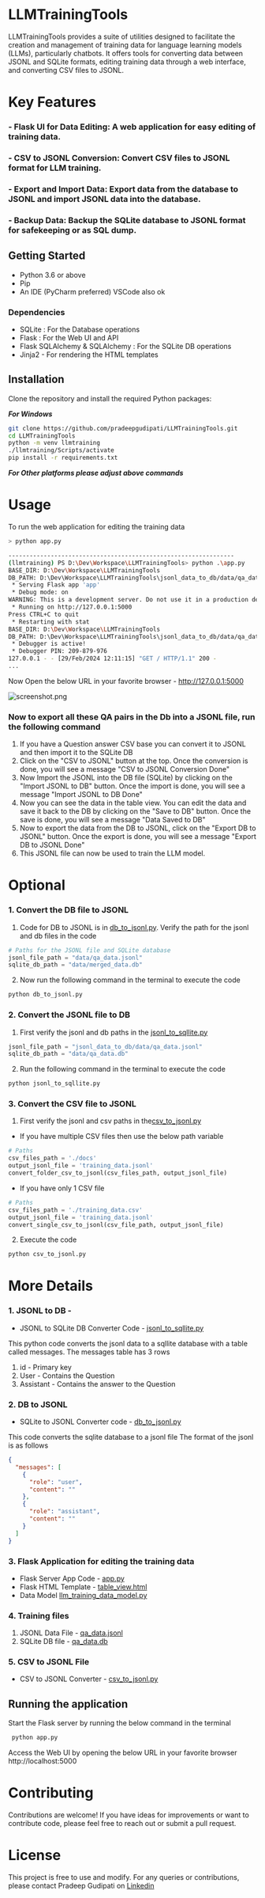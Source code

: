 # LLMTrainingTools

LLMTrainingTools provides a suite of utilities designed to facilitate the creation and management of training data for language learning models (LLMs), particularly chatbots. It offers tools for converting data between JSONL and SQLite formats, editing training data through a web interface, and converting CSV files to JSONL.

# Key Features
### - **Flask UI for Data Editing**: A web application for easy editing of training data.
### - **CSV to JSONL Conversion**: Convert CSV files to JSONL format for LLM training.
### - **Export and Import Data**: Export data from the database to JSONL and import JSONL data into the database.
### - **Backup Data**: Backup the SQLite database to JSONL format for safekeeping or as SQL dump.




## Getting Started
 - Python 3.6 or above
 - Pip
 - An IDE (PyCharm preferred) VSCode also ok 
    
### Dependencies 
   - SQLite : For the Database operations
   - Flask : For the Web UI and API 
   - Flask SQLAlchemy & SQLAlchemy : For the SQLite DB operations
   - Jinja2 - For rendering the HTML templates

## Installation

Clone the repository and install the required Python packages:

***For Windows***
```bash 
git clone https://github.com/pradeepgudipati/LLMTrainingTools.git
cd LLMTrainingTools
python -m venv llmtraining
./llmtraining/Scripts/activate
pip install -r requirements.txt
```
***For Other platforms please adjust above commands***


# Usage

To run the web application for editing the training data
```bash
> python app.py

----------------------------------------------------------------
(llmtraining) PS D:\Dev\Workspace\LLMTrainingTools> python .\app.py                           
BASE_DIR: D:\Dev\Workspace\LLMTrainingTools
DB_PATH: D:\Dev\Workspace\LLMTrainingTools\jsonl_data_to_db/data/qa_data.db
 * Serving Flask app 'app'
 * Debug mode: on
WARNING: This is a development server. Do not use it in a production deployment. Use a production WSGI server instead.
 * Running on http://127.0.0.1:5000
Press CTRL+C to quit
 * Restarting with stat
BASE_DIR: D:\Dev\Workspace\LLMTrainingTools
DB_PATH: D:\Dev\Workspace\LLMTrainingTools\jsonl_data_to_db/data/qa_data.db
 * Debugger is active!
 * Debugger PIN: 209-879-976
127.0.0.1 - - [29/Feb/2024 12:11:15] "GET / HTTP/1.1" 200 -
...

```

Now Open the below URL in your favorite browser - http://127.0.0.1:5000

![screenshot.png](screenshot.png)

###  Now to export all these QA pairs in the Db into a JSONL file, run the following command
1. If you have a Question answer CSV base you can convert it to JSONL and then import it to the SQLite DB
2. Click on the "CSV to JSONL" button at the top. Once the conversion is done, you will see a message "CSV to JSONL Conversion Done"
3. Now Import the JSONL into the DB file (SQLite) by clicking on the "Import JSONL to DB" button. Once the import is done, you will see a message "Import JSONL to DB Done"
4. Now you can see the data in the table view. You can edit the data and save it back to the DB by clicking on the "Save to DB" button. Once the save is done, you will see a message "Data Saved to DB"
5. Now to export the data from the DB to JSONL, click on the "Export DB to JSONL" button. Once the export is done, you will see a message "Export DB to JSONL Done"
6. This JSONL file can now be used to train the LLM model. 

# Optional 

###  1. Convert the DB file to JSONL
1. Code for DB to JSONL is in [db_to_jsonl.py](jsonl_data_to_db%2Fdb_to_jsonl.py).
Verify the path for the jsonl and db files in the code

```python
# Paths for the JSONL file and SQLite database
jsonl_file_path = "data/qa_data.jsonl"
sqlite_db_path = "data/merged_data.db"
```
2. Now run the following command in the terminal to execute the code

```bash
python db_to_jsonl.py
```
###  2. Convert the JSONL file to DB

1. First verify the jsonl and db paths in the [jsonl_to_sqllite.py](jsonl_data_to_db%2Fjsonl_to_sqllite.py)

```python
jsonl_file_path = "jsonl_data_to_db/data/qa_data.jsonl"
sqlite_db_path = "data/qa_data.db"
```
2. Run the following command in the terminal to execute the code
```bash 
python jsonl_to_sqllite.py
```

### 3. Convert the CSV file to JSONL

1. First verify the jsonl and csv paths in the[csv_to_jsonl.py](jsonl_data_to_db%2Fcsv_to_jsonl.py)
 - If you have multiple CSV files then use the below path variable 
```python
# Paths
csv_files_path = './docs'
output_jsonl_file = 'training_data.jsonl'
convert_folder_csv_to_jsonl(csv_files_path, output_jsonl_file)
``` 
 - If you have only 1 CSV file 
```python
# Paths
csv_files_path = './training_data.csv'
output_jsonl_file = 'training_data.jsonl'
convert_single_csv_to_jsonl(csv_file_path, output_jsonl_file)
```

2. Execute the code 
```bash 
python csv_to_jsonl.py
```

# More Details 

### 1. JSONL to DB - 

- JSONL to SQLite DB Converter Code -  [jsonl_to_sqllite.py](jsonl_data_to_db%2Fjsonl_to_sqllite.py)

This python code converts the jsonl data to a sqllite database with a table called messages. 
The messages table has 3 rows

1. id - Primary key
2. User - Contains the Question
3. Assistant - Contains the answer to the Question

### 2. DB to JSONL 
 - SQLite to JSONL Converter code - [db_to_jsonl.py](jsonl_data_to_db%2Fdb_to_jsonl.py)

This code converts the sqlite database to a jsonl file
The format of the jsonl is as follows

```json
{
  "messages": [
    {
      "role": "user",
      "content": ""
    },
    {
      "role": "assistant",
      "content": ""
    }
  ]
}
```

### 3. Flask Application for editing the training data

- Flask Server App Code - [app.py](src/app.py)
- Flask HTML Template - [table_view.html](templates%2Ftable_view.html)
- Data Model [llm_training_data_model.py](models%2Fllm_training_data_model.py)

### 4. Training files

1. JSONL Data File - [qa_data.jsonl](jsonl_data_to_db%2Fdata%2Fqa_data.jsonl)
2. SQLite DB file - [qa_data.db](jsonl_data_to_db%2Fdata%2Fqa_data.db)

### 5. CSV to JSONL File
- CSV to JSONL Converter -  [csv_to_jsonl.py](jsonl_data_to_db%2Fcsv_to_jsonl.py)

## Running the application 
Start the Flask server by running the below command in the terminal
```bash
 python app.py
```
Access the Web UI by opening the below URL in your favorite browser
http://localhost:5000



# Contributing
Contributions are welcome! If you have ideas for improvements or want to contribute code, please feel free to reach out or submit a pull request.

# License
This project is free to use and modify. For any queries or contributions, please contact Pradeep Gudipati on [Linkedin](https://www.linkedin.com/in/pradeepgudipati)
